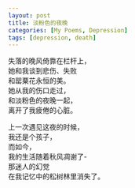 ```yaml
---
layout: post
title: 淡粉色的夜晚
categories: [My Poems, Depression]
tags: [depression, death]
---
```


失落的晚风倚靠在栏杆上，  
她和我谈到悲伤、失败  
和罂粟花永恒的美。  
她从我的伤口走过，  
和淡粉色的夜晚一起，  
离开了我疲倦的心脏。  

上一次遇见这夜的时候，  
我还是个孩子，  
而如今，  
我的生活随着秋风凋谢了-  
那迷人的幻觉  
在我记忆中的松树林里消失了。  
